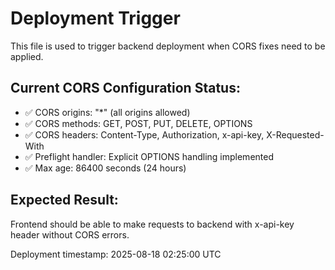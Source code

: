 # Deployment Trigger

This file is used to trigger backend deployment when CORS fixes need to be applied.

## Current CORS Configuration Status:

- ✅ CORS origins: "*" (all origins allowed)
- ✅ CORS methods: GET, POST, PUT, DELETE, OPTIONS
- ✅ CORS headers: Content-Type, Authorization, x-api-key, X-Requested-With
- ✅ Preflight handler: Explicit OPTIONS handling implemented
- ✅ Max age: 86400 seconds (24 hours)

## Expected Result:
Frontend should be able to make requests to backend with x-api-key header without CORS errors.

Deployment timestamp: 2025-08-18 02:25:00 UTC

